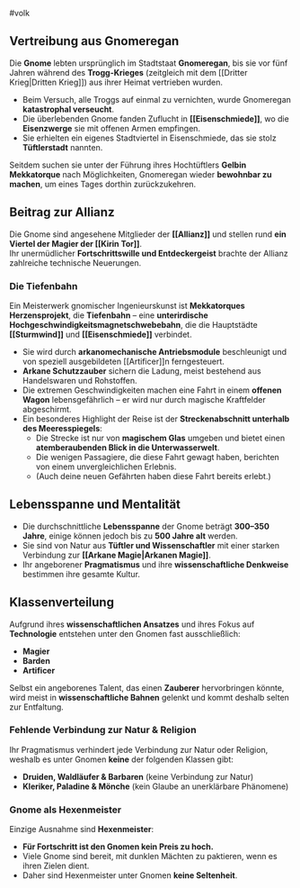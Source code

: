 #volk 
## Vertreibung aus Gnomeregan  

Die **Gnome** lebten ursprünglich im Stadtstaat **Gnomeregan**, bis sie vor fünf Jahren während des **Trogg-Krieges** (zeitgleich mit dem [[Dritter Krieg|Dritten Krieg]]) aus ihrer Heimat vertrieben wurden.  

- Beim Versuch, alle Troggs auf einmal zu vernichten, wurde Gnomeregan **katastrophal verseucht**.
- Die überlebenden Gnome fanden Zuflucht in **[[Eisenschmiede]]**, wo die **Eisenzwerge** sie mit offenen Armen empfingen.
- Sie erhielten ein eigenes Stadtviertel in Eisenschmiede, das sie stolz **Tüftlerstadt** nannten.  

Seitdem suchen sie unter der Führung ihres Hochtüftlers **Gelbin Mekkatorque** nach Möglichkeiten, Gnomeregan wieder **bewohnbar zu machen**, um eines Tages dorthin zurückzukehren.  

## Beitrag zur Allianz  

Die Gnome sind angesehene Mitglieder der **[[Allianz]]** und stellen rund **ein Viertel der Magier der [[Kirin Tor]]**.  
Ihr unermüdlicher **Fortschrittswille und Entdeckergeist** brachte der Allianz zahlreiche technische Neuerungen.  

### Die Tiefenbahn  

Ein Meisterwerk gnomischer Ingenieurskunst ist **Mekkatorques Herzensprojekt**, die **Tiefenbahn** – eine **unterirdische Hochgeschwindigkeitsmagnetschwebebahn**, die die Hauptstädte **[[Sturmwind]]** und **[[Eisenschmiede]]** verbindet.  

- Sie wird durch **arkanomechanische Antriebsmodule** beschleunigt und von speziell ausgebildeten [[Artificer]]n ferngesteuert.  
- **Arkane Schutzzauber** sichern die Ladung, meist bestehend aus Handelswaren und Rohstoffen.  
- Die extremen Geschwindigkeiten machen eine Fahrt in einem **offenen Wagon** lebensgefährlich – er wird nur durch magische Kraftfelder abgeschirmt.  
- Ein besonderes Highlight der Reise ist der **Streckenabschnitt unterhalb des Meeresspiegels**:  
  - Die Strecke ist nur von **magischem Glas** umgeben und bietet einen **atemberaubenden Blick in die Unterwasserwelt**.  
  - Die wenigen Passagiere, die diese Fahrt gewagt haben, berichten von einem unvergleichlichen Erlebnis.  
  - (Auch deine neuen Gefährten haben diese Fahrt bereits erlebt.)  

## Lebensspanne und Mentalität  

- Die durchschnittliche **Lebensspanne** der Gnome beträgt **300–350 Jahre**, einige können jedoch bis zu **500 Jahre alt** werden.  
- Sie sind von Natur aus **Tüftler und Wissenschaftler** mit einer starken Verbindung zur **[[Arkane Magie|Arkanen Magie]]**.  
- Ihr angeborener **Pragmatismus** und ihre **wissenschaftliche Denkweise** bestimmen ihre gesamte Kultur.  

## Klassenverteilung  

Aufgrund ihres **wissenschaftlichen Ansatzes** und ihres Fokus auf **Technologie** entstehen unter den Gnomen fast ausschließlich:  

- **Magier**  
- **Barden**  
- **Artificer**  

Selbst ein angeborenes Talent, das einen **Zauberer** hervorbringen könnte, wird meist in **wissenschaftliche Bahnen** gelenkt und kommt deshalb selten zur Entfaltung.  

### Fehlende Verbindung zur Natur & Religion  

Ihr Pragmatismus verhindert jede Verbindung zur Natur oder Religion, weshalb es unter Gnomen **keine** der folgenden Klassen gibt:  

- **Druiden, Waldläufer & Barbaren** (keine Verbindung zur Natur)  
- **Kleriker, Paladine & Mönche** (kein Glaube an unerklärbare Phänomene)  

### Gnome als Hexenmeister  

Einzige Ausnahme sind **Hexenmeister**:  

- **Für Fortschritt ist den Gnomen kein Preis zu hoch.**  
- Viele Gnome sind bereit, mit dunklen Mächten zu paktieren, wenn es ihren Zielen dient.  
- Daher sind Hexenmeister unter Gnomen **keine Seltenheit**.  

